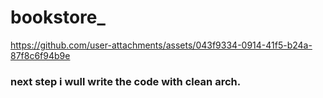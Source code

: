 # bookstore_






https://github.com/user-attachments/assets/043f9334-0914-41f5-b24a-87f8c6f94b9e


###  next step i wull write  the code  with clean arch. 
